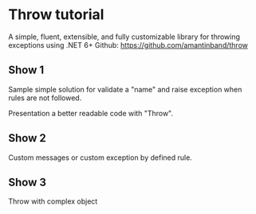 # Throw tutorial
A simple, fluent, extensible, and fully customizable library for throwing exceptions using .NET 6+
Github: https://github.com/amantinband/throw

## Show 1
Sample simple solution for validate a "name" and 
raise exception when rules are not followed.

Presentation a better readable code with "Throw".

## Show 2
Custom messages or custom exception by defined rule.

## Show 3
Throw with complex object